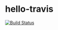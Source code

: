 hello-travis
============

[![Build Status](https://travis-ci.org/thokari/hello-travis.png?branch=master)](https://travis-ci.org/thokari/hello-travis)
